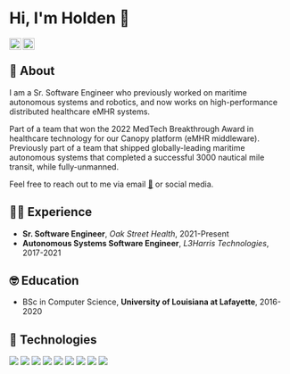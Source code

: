 # Hi, I'm Holden 👋

<a href="https://twitter.com/HoldenBabineaux">
  <img align="left" alt="Holden Babineaux | Twitter" width="21px" src="https://raw.githubusercontent.com/anuraghazra/anuraghazra/master/assets/twitter.svg" />
</a>

<a href="https://www.linkedin.com/in/holden-babineaux/">
  <img align="left" alt="Holden Babineaux | LinkedIn" width="21px" src="https://github.com/esduran/esduran/blob/master/assets/LI-In-Bug.png" />
</a>

<br />

## 🤖 About

I am a Sr. Software Engineer who previously worked on maritime autonomous systems and robotics, and now works on high-performance distributed healthcare eMHR systems.

Part of a team that won the 2022 MedTech Breakthrough Award in healthcare technology for our Canopy platform (eMHR middleware).
Previously part of a team that shipped globally-leading maritime autonomous systems that completed a successful 3000 nautical mile transit, while fully-unmanned.

Feel free to reach out to me via email [📧](mailto:holden.bab@outlook.com) or social media.

## 🧑‍💻 Experience

* **Sr. Software Engineer**, _Oak Street Health_, 2021-Present
* **Autonomous Systems Software Engineer**, _L3Harris Technologies_, 2017-2021

## 🤓 Education

* BSc in Computer Science, **University of Louisiana at Lafayette**, 2016-2020

## 🚀 Technologies

![](https://img.shields.io/badge/-C-informational?style=flat&logo=C&logoColor=white&color=A8B9CC)
![](https://img.shields.io/badge/-C++-informational?style=flat&logo=c%2B%2B&logoColor=white&color=00599C)
![](https://img.shields.io/badge/-Python-informational?style=flat&logo=Python&logoColor=white&color=3776AB)
![](https://img.shields.io/badge/-GNU_Bash-informational?style=flat&logo=GNU+Bash&logoColor=white&color=4EAA25)
![](https://img.shields.io/badge/-Git-informational?style=flat&logo=Git&logoColor=white&color=F05032)
![](https://img.shields.io/badge/-Linux-informational?style=flat&logo=Linux&logoColor=black&color=FCC624)
![](https://img.shields.io/badge/-Docker-informational?style=flat&logo=Docker&logoColor=white&color=2496ED)
![](https://img.shields.io/badge/-Jenkins-informational?style=flat&logo=Jenkins&logoColor=white&color=D24939)
![](https://img.shields.io/badge/-GitLab-informational?style=flat&logo=GitLab&logoColor=white&color=FC6D26)
